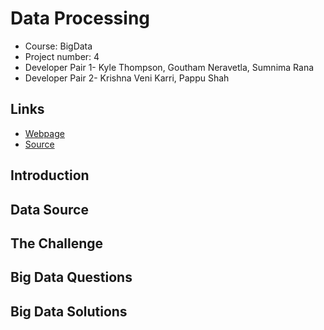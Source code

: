 # Data Processing
- Course: BigData
- Project number: 4
- Developer Pair 1- Kyle Thompson, Goutham Neravetla, Sumnima Rana
- Developer Pair 2- Krishna Veni Karri, Pappu Shah


## Links
- [Webpage](https://sumnimarana1.github.io/MapReduceProjectGroup4/ "MapReduce Project group 4")
- [Source](https://githib.com/sumnimarana1/MapReduceProjectGroup4 "MapReduce Project group 4")

## Introduction


## Data Source


## The Challenge


## Big Data Questions


## Big Data Solutions
